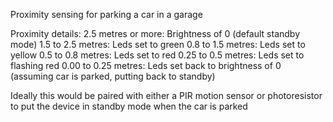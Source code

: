 Proximity sensing for parking a car in a garage

Proximity details:
2.5 metres or more: Brightness of 0 (default standby mode)
1.5 to 2.5 metres: Leds set to green
0.8 to 1.5 metres: Leds set to yellow
0.5 to 0.8 metres: Leds set to red
0.25 to 0.5 metres: Leds set to flashing red
0.00 to 0.25 metres: Leds set back to brightness of 0 (assuming car is parked, putting back to standby)

Ideally this would be paired with either a PIR motion sensor or photoresistor to put the device in standby mode when the car is parked
